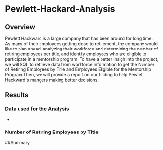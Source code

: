 # Pewlett-Hackard-Analysis

## Overview

Pewlett Hackward is a large company that has been around for long time. As many of their employees getting close to retirement, the company would like to plan ahead, analyzing their workforce and determining the number of retiring employees per title, and identify employees who are eligible to participate in a mentorship program. To have a better insigh into the project, we will SQL to retrieve data from workforce information  to get the Number of Retiring Employees by Title and Employees Eligible for the Mentorship Program.Then, we will provide a report on our finding to help Pewlett Hackward's mangers making better decisions.   

## Results

### Data used for the Analysis

- 
### Number of Retiring Employees by Title



##Summary 


